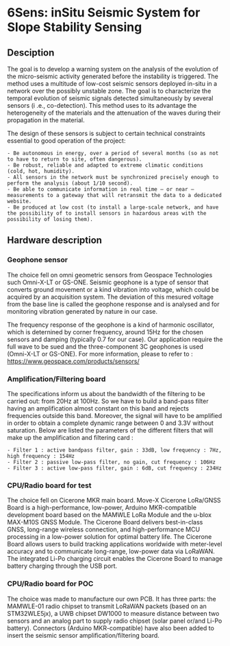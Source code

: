 # 6Sens: inSitu Seismic System for Slope Stability Sensing

## Desciption
The goal is to develop a warning system on the analysis of the evolution of the micro-seismic activity generated before the instability is triggered. The method uses a multitude of low-cost seismic sensors deployed in-situ in a network over the possibly unstable zone. The goal is to characterize the temporal evolution of seismic signals detected simultaneously by several sensors (i .e., co-detection). This method uses to its advantage the heterogeneity of the materials and the attenuation of the waves during their propagation in the material.

The design of these sensors is subject to certain technical constraints essential to good
operation of the project:

    - Be autonomous in energy, over a period of several months (so as not to have to return to site, often dangerous).
    - Be robust, reliable and adapted to extreme climatic conditions (cold, hot, humidity).
    - All sensors in the network must be synchronized precisely enough to perform the analysis (about 1/10 second).
    - Be able to communicate information in real time – or near – measurements to a gateway that will retransmit the data to a dedicated website.
    - Be produced at low cost (to install a large-scale network, and have the possibility of to install sensors in hazardous areas with the possibility of losing them).

## Hardware description
### Geophone sensor
The choice fell on omni geometric sensors from Geospace Technologies such Omni-X-LT or GS-ONE. Seismic geophone is a type of sensor that converts ground movement or a kind vibration into voltage, which could be acquired by an acquisition system. The deviation of this mesured voltage from the base line is called the geophone response and is analysed and for monitoring vibration generated by nature in our case.

The frequency response of the geophone is a kind of harmonic oscillator, which is deternined by corner frequency, around 15Hz for the chosen sensors and damping (typically 0.7 for our case).
Our application require the full wave to be sued and the three-component 3C geophones is used (Omni-X-LT or GS-ONE).
For more information, please to refer to : https://www.geospace.com/products/sensors/

### Amplification/Filtering board
The specifications inform us about the bandwidth of the filtering to be carried out: from 20Hz at 100Hz. So we have to build a band-pass filter having an amplification almost constant on this band and rejects frequencies outside this band. Moreover, the signal will have to be amplified in order to obtain a complete dynamic range between 0 and 3.3V without saturation. Below are listed the
parameters of the different filters that will make up the amplification and filtering card :

    - Filter 1 : active bandpass filter, gain : 33dB, low frequency : 7Hz, high frequency : 154Hz
    - Filter 2 : passive low-pass filter, no gain, cut frequency : 106Hz
    - Filter 3 : active low-pass filter, gain : 6dB, cut frequency : 234Hz

### CPU/Radio board for test
The choice fell on Cicerone MKR main board. Move-X Cicerone LoRa/GNSS Board is a high-performance, low-power, Arduino MKR-compatible development board based on the MAMWLE LoRa Module and the u-blox MAX-M10S GNSS Module. The Cicerone Board delivers best-in-class GNSS, long-range wireless connection, and high-performance MCU processing in a low-power solution for optimal battery life. The Cicerone Board allows users to build tracking applications worldwide with meter-level accuracy and to communicate long-range, low-power data via LoRaWAN. The integrated Li-Po charging circuit enables the Cicerone Board to manage battery charging through the USB port.

### CPU/Radio board for POC
The choice was made to manufacture our own PCB. It has three parts: the MAMWLE-01 radio chipset to transmit LoRaWAN packets (based on an STM32WLE5jx), a UWB chipset DW1000 to measure distance between two sensors and an analog part to supply radio chipset (solar panel or/and Li-Po battery). Connectors (Arduino MKR-compatible) have also been added to insert the seismic sensor amplification/filtering board.